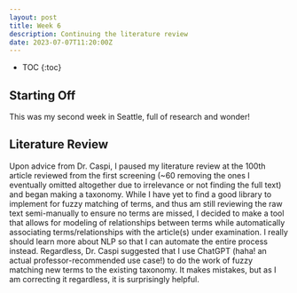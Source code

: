 ```yaml
---
layout: post
title: Week 6
description: Continuing the literature review
date: 2023-07-07T11:20:00Z
---
```


* TOC
{:toc}

## Starting Off
This was my second week in Seattle, full of research and wonder!

## Literature Review
Upon advice from Dr. Caspi, I paused my literature review at the 100th article reviewed from the first screening (~60 removing the ones I eventually omitted altogether due to irrelevance or not finding the full text) and began making a taxonomy. While I have yet to find a good library to implement for fuzzy matching of terms, and thus am still reviewing the raw text semi-manually to ensure no terms are missed, I decided to make a tool that allows for modeling of relationships between terms while automatically associating terms/relationships with the article(s) under examination. I really should learn more about NLP so that I can automate the entire process instead. Regardless, Dr. Caspi suggested that I use ChatGPT (haha! an actual professor-recommended use case!) to do the work of fuzzy matching new terms to the existing taxonomy. It makes mistakes, but as I am correcting it regardless, it is surprisingly helpful.